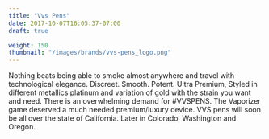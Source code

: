 ```yaml
---
title: "Vvs Pens"
date: 2017-10-07T16:05:37-07:00
draft: true

weight: 150
thumbnail: "/images/brands/vvs-pens_logo.png"
---
```

Nothing beats being able to smoke almost anywhere and travel with technological elegance. Discreet. Smooth. Potent. Ultra Premium, Styled in different metallics platinum and variation of gold with the strain you want and need. There is an overwhelming demand for #VVSPENS. The Vaporizer game deserved a much needed premium/luxury device. VVS pens will soon be all over the state of California. Later in Colorado, Washington and Oregon.
